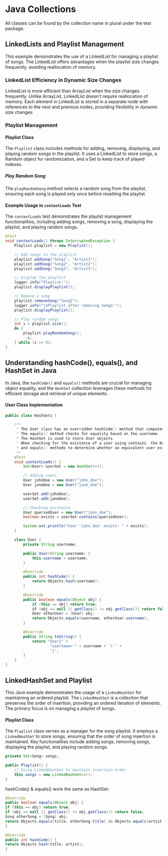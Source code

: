 # Java Collections

All classes can be found by the collection name in plural under the test package.

## LinkedLists and Playlist Management

This example demonstrates the use of a LinkedList for managing a playlist of songs. The LinkedList offers advantages when the playlist size changes frequently, avoiding reallocation of memory.

### LinkedList Efficiency in Dynamic Size Changes
LinkedList is more efficient than ArrayList when the size changes frequently. Unlike ArrayList, LinkedList doesn't require reallocation of memory. Each element in LinkedList is stored in a separate node with references to the next and previous nodes, providing flexibility in dynamic size changes.

### Playlist Management

#### Playlist Class
The `Playlist` class includes methods for adding, removing, displaying, and playing random songs in the playlist. It uses a LinkedList to store songs, a Random object for randomization, and a Set to keep track of played indexes.

##### Play Random Song
The `playRandomSong` method selects a random song from the playlist, ensuring each song is played only once before resetting the playlist.

#### Example Usage in `contextLoads` Test
The `contextLoads` test demonstrates the playlist management functionalities, including adding songs, removing a song, displaying the playlist, and playing random songs.

```java
@Test
void contextLoads() throws InterruptedException {
    Playlist playlist = new Playlist();

    // Add songs to the playlist
    playlist.addSong("Song1", "Artist1");
    playlist.addSong("Song2", "Artist2");
    playlist.addSong("Song3", "Artist3");

    // Display the playlist
    logger.info("Playlist:");
    playlist.displayPlaylist();

    // Remove a song
    playlist.removeSong("Song2");
    logger.info("\nPlaylist after removing Song2:");
    playlist.displayPlaylist();

    // Play random songs
    int i = playlist.size();
    do {
        playlist.playRandomSong();
        --i;
    } while (i >= 0);
}
```

## Understanding hashCode(), equals(), and HashSet in Java

In Java, the `hashCode()` and `equals()` methods are crucial for managing object equality, and the `HashSet` collection leverages these methods for efficient storage and retrieval of unique elements.

#### User Class Implementation

```java
public class HashSets {

    /**
     * The User class has an overridden hashCode() method that computes the hash code based on the username field.
     * The equals() method checks for equality based on the username.
     * The HashSet is used to store User objects.
     * When checking for the existence of a user using contains, the HashSet uses the overridden hashCode()
     * and equals() methods to determine whether an equivalent user exists in the set.
     */
    @Test
    void contextLoads() {
        Set<User> userSet = new HashSet<>();

        // Adding users
        User johnDoe = new User("john_doe");
        User janeDoe = new User("jane_doe");

        userSet.add(johnDoe);
        userSet.add(janeDoe);

        // Checking existence
        User queriedUser = new User("john_doe");
        boolean exists = userSet.contains(queriedUser);

        System.out.println("User 'john_doe' exists: " + exists);
    }

    class User {
        private String username;

        public User(String username) {
            this.username = username;
        }

        @Override
        public int hashCode() {
            return Objects.hash(username);
        }

        @Override
        public boolean equals(Object obj) {
            if (this == obj) return true;
            if (obj == null || getClass() != obj.getClass()) return false;
            User otherUser = (User) obj;
            return Objects.equals(username, otherUser.username);
        }

        @Override
        public String toString() {
            return "User{" +
                    "username='" + username + '\'' +
                    '}';
        }
    }
}
```
## LinkedHashSet and Playlist

This Java example demonstrates the usage of a `LinkedHashSet` for maintaining an ordered playlist. The `LinkedHashSet` is a collection that preserves the order of insertion, providing an ordered iteration of elements. The primary focus is on managing a playlist of songs.

#### Playlist Class

The `Playlist` class serves as a manager for the song playlist. It employs a `LinkedHashSet` to store songs, ensuring that the order of song insertion is maintained. Key functionalities include adding songs, removing songs, displaying the playlist, and playing random songs.
```java
private Set<Song> songs;

public Playlist() {
    // Using LinkedHashSet to maintain insertion order
    this.songs = new LinkedHashSet<>();
}
```

hashCode() & equals() work the same as HashSet:
```java
@Override
public boolean equals(Object obj) {
if (this == obj) return true;
if (obj == null || getClass() != obj.getClass()) return false;
Song otherSong = (Song) obj;
return Objects.equals(title, otherSong.title) && Objects.equals(artist, otherSong.artist);
}

@Override
public int hashCode() {
return Objects.hash(title, artist);
}
```


